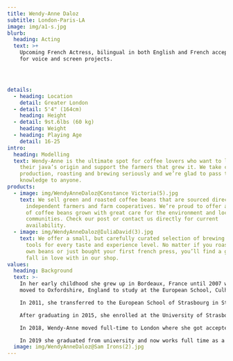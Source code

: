 ```yaml
---
title: Wendy-Anne Daloz
subtitle: London-Paris-LA
image: img/a1-s.jpg
blurb:
  heading: Acting
  text: >+
    Upcoming French Actress, bilingual in both English and French accepting work
    for voice and screen projects.




details:
  - heading: Location
    detail: Greater London
  - detail: 5'4" (164cm)
    heading: Height
  - detail: 9st.6lbs (60 kg)
    heading: Weight
  - heading: Playing Age
    detail: 16-25
intro:
  heading: Modelling
  text: Wendy-Anne is the ultimate spot for coffee lovers who want to learn about
    their java’s origin and support the farmers that grew it. We take coffee
    production, roasting and brewing seriously and we’re glad to pass that
    knowledge to anyone.
products:
  - image: img/WendyAnneDaloz@Constance Victoria(5).jpg
    text: We sell green and roasted coffee beans that are sourced directly from
      independent farmers and farm cooperatives. We’re proud to offer a variety
      of coffee beans grown with great care for the environment and local
      communities. Check our post or contact us directly for current
      availability.
  - image: img/WendyAnneDaloz@IuliaDavid(3).jpg
    text: We offer a small, but carefully curated selection of brewing gear and
      tools for every taste and experience level. No matter if you roast your
      own beans or just bought your first french press, you’ll find a gadget to
      fall in love with in our shop.
values:
  heading: Background
  text: >-
    In her early childhood she grew up in Bordeaux, France until 2007 when she
    moved to Oxfordshire, England to study at the European School, Culham.

    In 2011, she transferred to the European School of Strasbourg in Strasbourg, France where in 2013, she had her first introduction to acting starring in a bullying awareness documentary commissioned by Council of Europe titled "Bullying - Have you already been in such situation? - Beat Bullying".

    After graduating in 2015, she enrolled at the University of Strasbourg to study English.

    In 2018, Wendy-Anne moved full-time to London where she got accepted to work for the British Council, as a French assistant at Blackfen School for Girls which she completed alongside acting projects and her studies.

    In 2019 she graduated from university and now works full time as a voice artist, model, actress in London and has achieved vast portfolio of work in the field.
  image: img/WendyAnneDaloz@Sam Irons(2).jpg
---
```

